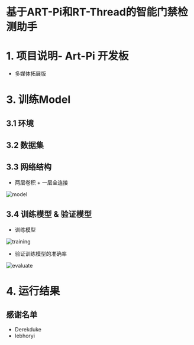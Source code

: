 # 基于ART-Pi和RT-Thread的智能门禁检测助手

# 1. 项目说明- Art-Pi 开发板
- 多媒体拓展版

# 3. 训练Model

## 3.1 环境

## 3.2 数据集

## 3.3 网络结构

- 两层卷积 + 一层全连接

![model](https://user-images.githubusercontent.com/48997918/126664710-692b93d4-696b-4bf1-98d8-d134d9d4f42c.png)


## 3.4 训练模型 & 验证模型

- 训练模型

![training](https://user-images.githubusercontent.com/48997918/126664723-b9e23965-ee89-411a-853a-e34bb0b62929.png)


- 验证训练模型的准确率

![evaluate](https://user-images.githubusercontent.com/48997918/126664763-96c984d4-bd6e-4ced-9597-06ab6552f4ac.png)


# 4. 运行结果


## 感谢名单
- Derekduke
- lebhoryi
